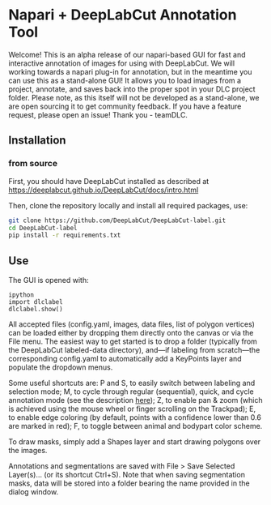 # Napari + DeepLabCut Annotation Tool

Welcome! This is an alpha release of our napari-based GUI for fast and interactive annotation of images for using with DeepLabCut. We will working towards a napari plug-in for annotation, but in the meantime you can use this as a stand-alone GUI! It allows you to load images from a project, annotate, and saves back into the proper spot in your DLC project folder. Please note, as this itself will not be developed as a stand-alone, we are open sourcing it to get community feedback. If you have a feature request, please open an issue! Thank you - teamDLC.


## Installation
### from source

First, you should have DeepLabCut installed as described at https://deeplabcut.github.io/DeepLabCut/docs/intro.html

Then, clone the repository locally and install all required packages, use:
```sh
git clone https://github.com/DeepLabCut/DeepLabCut-label.git
cd DeepLabCut-label
pip install -r requirements.txt
```

## Use

The GUI is opened with:
```
ipython
import dlclabel
dlclabel.show()
```
All accepted files (config.yaml, images, data files, list of polygon vertices) can be loaded 
either by dropping them directly onto the canvas or via the File menu.
The easiest way to get started is to drop a folder (typically from the DeepLabCut
labeled-data directory), and—if labeling from scratch—the corresponding config.yaml
to automatically add a KeyPoints layer and populate the dropdown menus.

Some useful shortcuts are:
P and S, to easily switch between labeling and selection mode;
M, to cycle through regular (sequential), quick, and cycle annotation mode (see the description [here](https://github.com/jeylau/DeepLabCut-label/blob/ee71b0e15018228c98db3b88769e8a8f4e2c0454/dlclabel/layers.py#L9-L19));
Z, to enable pan & zoom (which is achieved using the mouse wheel or finger scrolling on the Trackpad);
E, to enable edge coloring (by default, points with a confidence lower than 0.6 are marked
in red); F, to toggle between animal and bodypart color scheme. 

To draw masks, simply add a Shapes layer and start drawing polygons over the images.

Annotations and segmentations are saved with File > Save Selected Layer(s)...
(or its shortcut Ctrl+S). Note that when saving segmentation masks, data will be stored into
a folder bearing the name provided in the dialog window.
